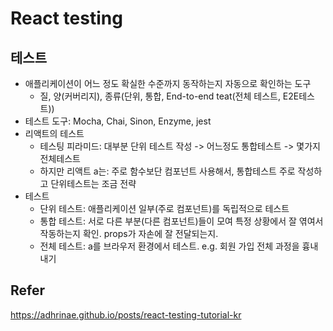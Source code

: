 # React testing

## 테스트
- 애플리케이션이 어느 정도 확실한 수준까지 동작하는지 자동으로 확인하는 도구
    + 질, 양(커버리지), 종류(단위, 통합, End-to-end teat(전체 테스트, E2E테스트))
- 테스트 도구: Mocha, Chai, Sinon, Enzyme, jest
- 리액트의 테스트
    + 테스팅 피라미드: 대부분 단위 테스트 작성 -> 어느정도 통합테스트 -> 몇가지 전체테스트
    + 하지만 리액트 a는: 주로 함수보단 컴포넌트 사용해서, 통합테스트 주로 작성하고 단위테스트는 조금 전략
- 테스트
    - 단위 테스트: 애플리케이션 일부(주로 컴포넌트)를 독립적으로 테스트
    - 통합 테스트: 서로 다른 부분(다른 컴포넌트)들이 모여 특정 상황에서 잘 엮여서 작동하는지 확인. props가 자손에 잘 전달되는지.
    - 전체 테스트: a를 브라우저 환경에서 테스트. e.g. 회원 가입 전체 과정을 흉내내기

## Refer
https://adhrinae.github.io/posts/react-testing-tutorial-kr